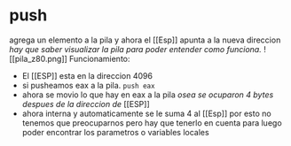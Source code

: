  # push
 agrega un elemento a la pila y ahora el [[Esp]] apunta a la nueva direccion
 *hay que saber visualizar la pila para poder entender como funciona.*
![[pila_z80.png]]
Funcionamiento: 
- El [[ESP]] esta en la direccion 4096 
- si pusheamos eax a la pila. `push eax`
- ahora se movio lo que hay en eax a la pila *osea se ocuparon 4 bytes despues de la direccion de* [[ESP]] 
- ahora interna y automaticamente se le suma 4 al [[Esp]] por esto no tenemos que preocuparnos pero hay que tenerlo en cuenta para luego poder encontrar los parametros o variables locales 
